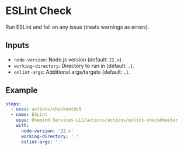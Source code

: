 # ESLint Check

Run ESLint and fail on any issue (treats warnings as errors).

## Inputs

- `node-version`: Node.js version (default: `22.x`).
- `working-directory`: Directory to run in (default: `.`).
- `eslint-args`: Additional args/targets (default: `.`).

## Example

```yaml
steps:
  - uses: actions/checkout@v5
  - name: ESLint
    uses: Onemind-Services-LLC/actions/actions/eslint-check@master
    with:
      node-version: '22.x'
      working-directory: '.'
      eslint-args: '.'
```

